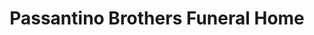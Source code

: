 ---
title: "Passantino Brothers Funeral Home"
url: /kansas-city/passantino-brothers-funeral-home/
shop: funeral directors
---